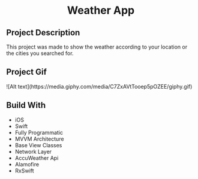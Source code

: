 <h1 align="center">Weather App</h1>
<h2 align="left">Project Description</h1>

This project was made to show the weather according to your location or the cities you searched for.

<h2 align="left">Project Gif</h1>
![Alt text](https://media.giphy.com/media/C7ZxAVtTooep5pOZEE/giphy.gif)

## Build With
- iOS
- Swift
- Fully Programmatic
- MVVM Architecture
- Base View Classes
- Network Layer
- AccuWeather Api
- Alamofire
- RxSwift
